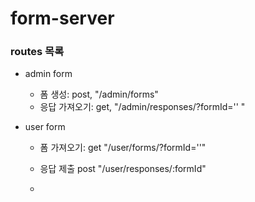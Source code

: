 # form-server

### routes 목록

- admin form

  - 폼 생성:
    post, "/admin/forms"
  - 응답 가져오기:
    get, "/admin/responses/?formId='' "

- user form

  - 폼 가져오기:
    get "/user/forms/?formId=''"

  - 응답 제출
    post "/user/responses/:formId"
  -
